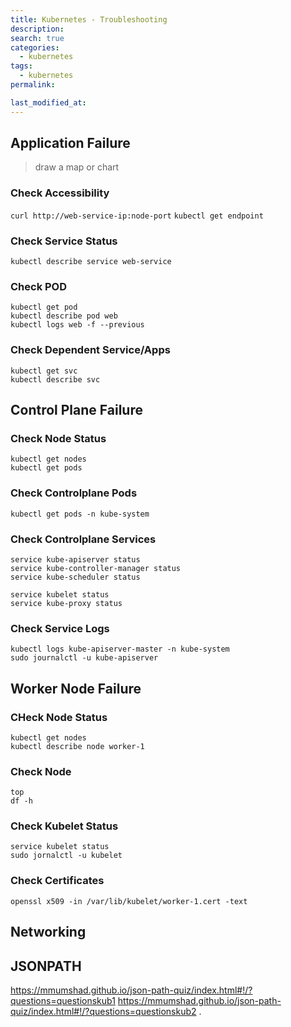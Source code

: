 ```yaml
---
title: Kubernetes - Troubleshooting
description:
search: true
categories:
  - kubernetes
tags:
  - kubernetes
permalink:

last_modified_at:
---
```



## Application Failure
> draw a map or chart

### Check Accessibility
`curl http://web-service-ip:node-port`
`kubectl get endpoint`

### Check Service Status
`kubectl describe service web-service` 

### Check POD
```
kubectl get pod
kubectl describe pod web
kubectl logs web -f --previous
```

### Check Dependent Service/Apps
```
kubectl get svc
kubectl describe svc
```

## Control Plane Failure

### Check Node Status
```
kubectl get nodes
kubectl get pods
```

### Check Controlplane Pods
```
kubectl get pods -n kube-system
```

### Check Controlplane Services
```
service kube-apiserver status
service kube-controller-manager status
service kube-scheduler status

service kubelet status
service kube-proxy status
```

### Check Service Logs
```
kubectl logs kube-apiserver-master -n kube-system
sudo journalctl -u kube-apiserver
```

## Worker Node Failure

### CHeck Node Status
```
kubectl get nodes
kubectl describe node worker-1
```

### Check Node
```
top
df -h
```

### Check Kubelet Status
```
service kubelet status
sudo jornalctl -u kubelet
```

### Check Certificates
```
openssl x509 -in /var/lib/kubelet/worker-1.cert -text
```

## Networking


## JSONPATH
https://mmumshad.github.io/json-path-quiz/index.html#!/?questions=questionskub1
https://mmumshad.github.io/json-path-quiz/index.html#!/?questions=questionskub2
.
